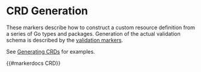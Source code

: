 # CRD Generation

These markers describe how to construct a custom resource definition from
a series of Go types and packages.  Generation of the actual validation
schema is described by the [validation markers](crd-validation.md).

See [Generating CRDs](../generating-crd.md) for examples.

{{#markerdocs CRD}}
